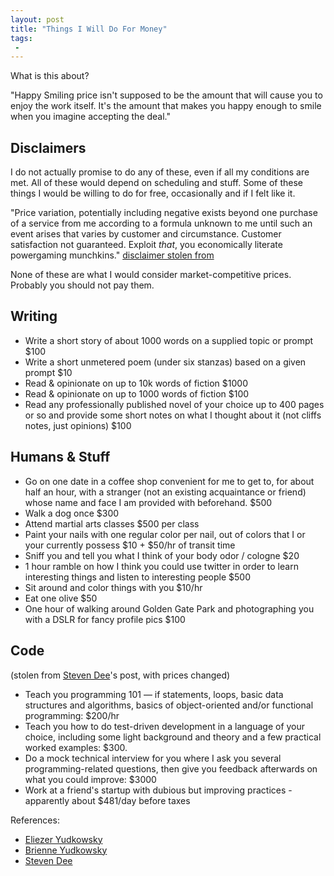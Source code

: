 ```yaml
---
layout: post
title: "Things I Will Do For Money"
tags:
 -
---
```


What is this about?

"Happy Smiling price isn't supposed to be the amount that will cause you to enjoy the work itself. It's the amount that makes you happy enough to smile when you imagine accepting the deal."


## Disclaimers

I do not actually promise to do any of these, even if all my conditions are met. All of these would depend on scheduling and stuff. Some of these things I would be willing to do for free, occasionally and if I felt like it.

"Price variation, potentially including negative exists beyond one purchase of a service from me according to a formula unknown to me until such an event arises that varies by customer and circumstance. Customer satisfaction not guaranteed. Exploit *that*, you economically literate powergaming munchkins." [disclaimer stolen from](https://www.facebook.com/strohl89/posts/10153897495124598?comment_id=10153899106219598)

None of these are what I would consider market-competitive prices. Probably you should not pay them.


## Writing

- Write a short story of about 1000 words on a supplied topic or prompt $100
- Write a short unmetered poem (under six stanzas) based on a given prompt $10
- Read & opinionate on up to 10k words of fiction $1000
- Read & opinionate on up to 1000 words of fiction $100
- Read any professionally published novel of your choice up to 400 pages or so and provide some short notes on what I thought about it (not cliffs notes, just opinions) $100

## Humans & Stuff

- Go on one date in a coffee shop convenient for me to get to, for about half an hour, with a stranger (not an existing acquaintance or friend) whose name and face I am provided with beforehand. $500
- Walk a dog once $300
- Attend martial arts classes $500 per class
- Paint your nails with one regular color per nail, out of colors that I or your currently possess $10 + $50/hr of transit time
- Sniff you and tell you what I think of your body odor / cologne $20
- 1 hour ramble on how I think you could use twitter in order to learn interesting things and listen to interesting people $500
- Sit around and color things with you $10/hr
- Eat one olive $50
- One hour of walking around Golden Gate Park and photographing you with a DSLR for fancy profile pics $100

## Code

(stolen from [Steven Dee](https://www.wholezero.org/2016/02/things-i-will-do-for-money/)'s post, with prices changed)

- Teach you programming 101 — if statements, loops, basic data structures and algorithms, basics of object-oriented and/or functional programming: $200/hr
- Teach you how to do test-driven development in a language of your choice, including some light background and theory and a few practical worked examples: $300.
- Do a mock technical interview for you where I ask you several programming-related questions, then give you feedback afterwards on what you could improve: $3000
- Work at a friend's startup with dubious but improving practices - apparently about $481/day before taxes

References:

- [Eliezer Yudkowsky](https://www.facebook.com/yudkowsky/posts/10153956696609228)
- [Brienne Yudkowsky](https://www.facebook.com/strohl89/posts/10153897495124598)
- [Steven Dee](https://www.wholezero.org/2016/02/things-i-will-do-for-money/)
